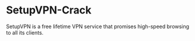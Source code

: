 # SetupVPN-Crack
SetupVPN is a free lifetime VPN service that promises high-speed browsing to all its clients.
